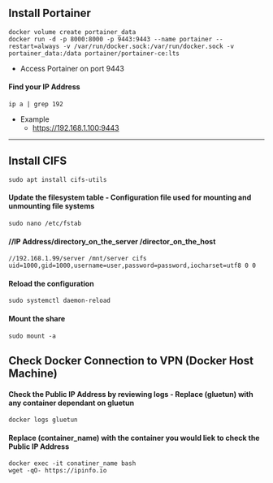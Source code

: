 ## Install Portainer
```
docker volume create portainer_data
docker run -d -p 8000:8000 -p 9443:9443 --name portainer --restart=always -v /var/run/docker.sock:/var/run/docker.sock -v portainer_data:/data portainer/portainer-ce:lts
```
- Access Portainer on port 9443

#### Find your IP Address
```
ip a | grep 192
```
- Example
  - https://192.168.1.100:9443
___
 
## Install CIFS
```
sudo apt install cifs-utils
```

#### Update the filesystem table - Configuration file used for mounting and unmounting file systems 
```
sudo nano /etc/fstab
```
#### //IP Address/directory_on_the_server /director_on_the_host
```
//192.168.1.99/server /mnt/server cifs uid=1000,gid=1000,username=user,password=password,iocharset=utf8 0 0
```

#### Reload the configuration
```
sudo systemctl daemon-reload
```

#### Mount the share
```
sudo mount -a
```
## Check Docker Connection to VPN (Docker Host Machine)
#### Check the Public IP Address by reviewing logs - Replace (gluetun) with any container dependant on gluetun
```
docker logs gluetun
```
#### Replace (container_name) with the container you would liek to check the Public IP Address
```
docker exec -it conatiner_name bash
wget -qO- https://ipinfo.io
```
